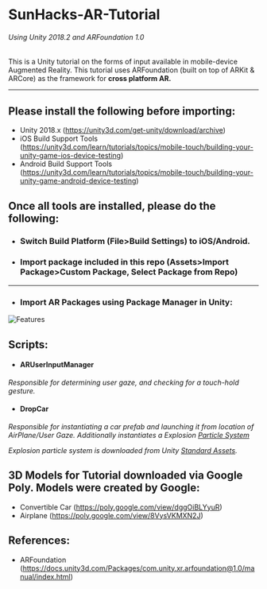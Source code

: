 # SunHacks-AR-Tutorial
###### *Using Unity 2018.2 and ARFoundation 1.0*
This is a Unity tutorial on the forms of input available in mobile-device Augmented Reality. This tutorial uses ARFoundation (built on top of ARKit & ARCore) as the framework for **cross platform AR.**

---

## Please install the following before importing:
* Unity 2018.x (https://unity3d.com/get-unity/download/archive)
* iOS Build Support Tools (https://unity3d.com/learn/tutorials/topics/mobile-touch/building-your-unity-game-ios-device-testing)
* Android Build Support Tools (https://unity3d.com/learn/tutorials/topics/mobile-touch/building-your-unity-game-android-device-testing)

## Once all tools are installed, please do the following:

* ### Switch Build Platform (**File>Build Settings**) to iOS/Android.
* ### Import package included in this repo (**Assets>Import Package>Custom Package, Select Package from Repo**)
---
* ### Import AR Packages using Package Manager in Unity:
![Features](https://i.imgur.com/FLGv2qX.gif)

## Scripts:
* #### ARUserInputManager
_Responsible for determining user gaze, and checking for a touch-hold gesture._
* #### DropCar
_Responsible for instantiating a car prefab and launching it from location of AirPlane/User Gaze. Additionally instantiates a Explosion [Particle System](https://docs.unity3d.com/Manual/ParticleSystems.html)_

_Explosion particle system is downloaded from Unity [Standard Assets](https://assetstore.unity.com/packages/essentials/asset-packs/standard-assets-32351)._

## 3D Models for Tutorial downloaded via Google Poly. Models were created by Google:
* Convertible Car (https://poly.google.com/view/dggOiBLYyuR)
* Airplane (https://poly.google.com/view/8VysVKMXN2J)

## References:
* ARFoundation (https://docs.unity3d.com/Packages/com.unity.xr.arfoundation@1.0/manual/index.html)

